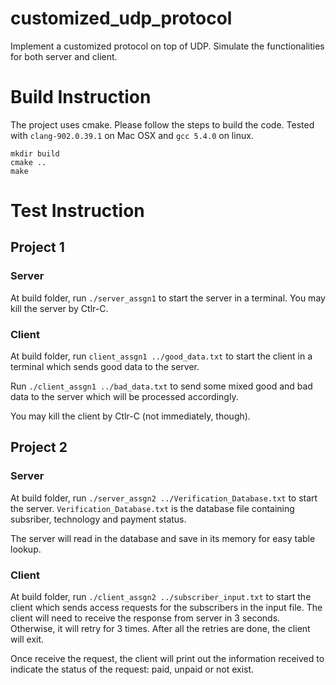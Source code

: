 # customized_udp_protocol
Implement a customized protocol on top of UDP. Simulate the functionalities for both server and client.

# Build Instruction
The project uses cmake. Please follow the steps to build the code. Tested with ``clang-902.0.39.1`` on Mac OSX and ``gcc 5.4.0`` on linux.

```
mkdir build
cmake ..
make
```

# Test Instruction

## Project 1
### Server
At build folder, run ``./server_assgn1`` to start the server in a terminal. You may kill the server by Ctlr-C.

### Client
At build folder, run ``client_assgn1 ../good_data.txt`` to start the client in a terminal which sends good data to the server.

Run ``./client_assgn1 ../bad_data.txt`` to send some mixed good and bad data to the server which will be processed accordingly.

You may kill the client by Ctlr-C (not immediately, though).

## Project 2
### Server
At build folder, run ``./server_assgn2 ../Verification_Database.txt`` to start the server. ``Verification_Database.txt`` is the database file containing subsriber, technology and payment status.

The server will read in the database and save in its memory for easy table lookup.

### Client
At build folder, run ``./client_assgn2 ../subscriber_input.txt`` to start the client which sends access requests for the subscribers in the input file. The client will need to receive the response from server in 3 seconds. Otherwise, it will retry for 3 times. After all the retries are done, the client will exit.

Once receive the request, the client will print out the information received to indicate the status of the request: paid, unpaid or not exist.


